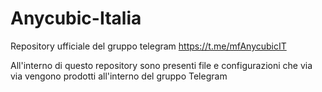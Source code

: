 # Anycubic-Italia
Repository ufficiale del gruppo telegram https://t.me/mfAnycubicIT

All'interno di questo repository sono presenti file e configurazioni che via via vengono prodotti all'interno del gruppo Telegram
